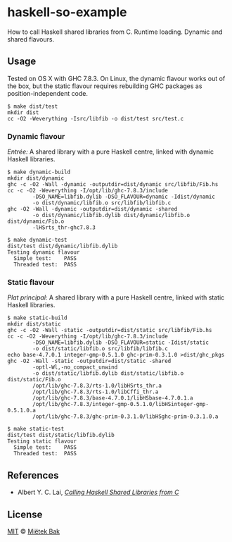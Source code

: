 haskell-so-example
==================

How to call Haskell shared libraries from C.  Runtime loading.  Dynamic and shared flavours.


Usage
-----

Tested on OS X with GHC 7.8.3.  On Linux, the dynamic flavour works out of the box, but the static flavour requires rebuilding GHC packages as position-independent code.

    $ make dist/test
    mkdir dist
    cc -O2 -Weverything -Isrc/libfib -o dist/test src/test.c


### Dynamic flavour

*Entrée:*  A shared library with a pure Haskell centre, linked with dynamic Haskell libraries.

    $ make dynamic-build
    mkdir dist/dynamic
    ghc -c -O2 -Wall -dynamic -outputdir=dist/dynamic src/libfib/Fib.hs
    cc -c -O2 -Weverything -I/opt/lib/ghc-7.8.3/include
            -DSO_NAME=libfib.dylib -DSO_FLAVOUR=dynamic -Idist/dynamic
            -o dist/dynamic/libfib.o src/libfib/libfib.c
    ghc -O2 -Wall -dynamic -outputdir=dist/dynamic -shared
            -o dist/dynamic/libfib.dylib dist/dynamic/libfib.o dist/dynamic/Fib.o
            -lHSrts_thr-ghc7.8.3

    $ make dynamic-test
    dist/test dist/dynamic/libfib.dylib
    Testing dynamic flavour
      Simple test:    PASS
      Threaded test:  PASS


### Static flavour

*Plat principal:*  A shared library with a pure Haskell centre, linked with static Haskell libraries.

    $ make static-build
    mkdir dist/static
    ghc -c -O2 -Wall -static -outputdir=dist/static src/libfib/Fib.hs
    cc -c -O2 -Weverything -I/opt/lib/ghc-7.8.3/include
            -DSO_NAME=libfib.dylib -DSO_FLAVOUR=static -Idist/static
            -o dist/static/libfib.o src/libfib/libfib.c
    echo base-4.7.0.1 integer-gmp-0.5.1.0 ghc-prim-0.3.1.0 >dist/ghc_pkgs
    ghc -O2 -Wall -static -outputdir=dist/static -shared
            -optl-Wl,-no_compact_unwind
            -o dist/static/libfib.dylib dist/static/libfib.o dist/static/Fib.o
            /opt/lib/ghc-7.8.3/rts-1.0/libHSrts_thr.a
            /opt/lib/ghc-7.8.3/rts-1.0/libCffi_thr.a
            /opt/lib/ghc-7.8.3/base-4.7.0.1/libHSbase-4.7.0.1.a
            /opt/lib/ghc-7.8.3/integer-gmp-0.5.1.0/libHSinteger-gmp-0.5.1.0.a
            /opt/lib/ghc-7.8.3/ghc-prim-0.3.1.0/libHSghc-prim-0.3.1.0.a

    $ make static-test
    dist/test dist/static/libfib.dylib
    Testing static flavour
      Simple test:    PASS
      Threaded test:  PASS


References
----------

* Albert Y. C. Lai, *[Calling Haskell Shared Libraries from C](http://www.vex.net/~trebla/haskell/so.xhtml)*


License
-------

[MIT](https://github.com/mietek/haskell-so-example/blob/master/LICENSE.md) © [Miëtek Bak](http://mietek.io/)
